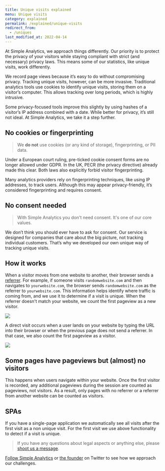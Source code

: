 ```yaml
---
title: Unique visits explained
menu: Unique visits
category: explained
permalink: /explained/unique-visits
redirect_from:
  - /uniques
last_modified_at: 2022-04-14
---
```


At Simple Analytics, we approach things differently. Our priority is to protect the privacy of your visitors while staying compliant with strict (and necessary) privacy laws. This means some of our statistics, like unique visits, work differently.

We record page views because it’s easy to do without compromising privacy. Tracking unique visits, however, can be more invasive. Traditional analytics tools use cookies to identify unique visits, storing them on a visitor’s computer. This allows tracking over long periods, which is highly intrusive.

Some privacy-focused tools improve this slightly by using hashes of a visitor’s IP address combined with a date. While better for privacy, it’s still not ideal. At Simple Analytics, we take it a step further.

## No cookies or fingerprinting

> We **do not** use cookies (or any kind of storage), fingerprinting, or PII data.

Under a European court ruling, pre-ticked cookie consent forms are no longer allowed under GDPR. In the UK, PECR (the privacy directive) already made this clear. Both laws also explicitly forbid visitor fingerprinting.

Many analytics providers rely on fingerprinting techniques, like using IP addresses, to track users. Although this may appear privacy-friendly, it’s considered fingerprinting and requires consent.

## No consent needed

> With Simple Analytics you don't need consent. It's one of our core values.

We don’t think you should ever have to ask for consent. Our service is designed for companies that care about the big picture, not tracking individual customers. That’s why we developed our own unique way of tracking unique visits.

## How it works

When a visitor moves from one website to another, their browser sends a [referrer](https://en.wikipedia.org/wiki/HTTP_referer). For example, if someone visits `randomwebsite.com` and then navigates to `yourwebsite.com`, the browser sends `randomwebsite.com` as the referrer to `yourwebsite.com`. This information helps identify where traffic is coming from, and we use it to determine if a visit is unique. When the referrer doesn't match your website, we count the first pageview as a new visitor.

![](/images/referrer-visit.jpg)

A direct visit occurs when a user lands on your website by typing the URL into their browser or when the previous page does not send a referrer. In that case, we also count the first pageview as a visitor.

![](/images/direct-visit.jpg)

## Some pages have pageviews but (almost) no visitors

This happens when users navigate within your website. Once the first visitor is recorded, any additional pageviews during the session are counted as pageviews, not visitors. As a result, only pages with no referrer or a referrer from another website can be counted as visitors.

## SPAs

If you have a single-page application we automatically see all visits after the first visit as a non unique visit. For the first visit we use above functionality to detect if a visit is unique.

> If you have any questions about legal aspects or anything else, please [shoot us a message](https://simpleanalytics.com/contact).

[Follow Simple Analytics](https://twitter.com/SimpleAnalytic) or [the founder](https://twitter.com/adriaandotcom) on Twitter to see how we approach our challenges.
